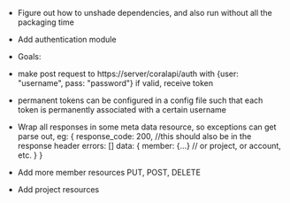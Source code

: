 * Figure out how to unshade dependencies, and also run without all the packaging time
* Add authentication module
*   Goals: 
   *  make post request to https://server/coralapi/auth with {user: "username", pass: "password"}
      if valid, receive token
   *  permanent tokens can be configured in a config file such that each token is permanently
      associated with a certain username

* Wrap all responses in some meta data resource, so exceptions can get parse out, eg:
  {
    response_code: 200, //this should also be in the response header
    errors: []
    data: {
      member: {...}  // or project, or account, etc.
    }
  }
* Add more member resources PUT, POST, DELETE
* Add project resources
